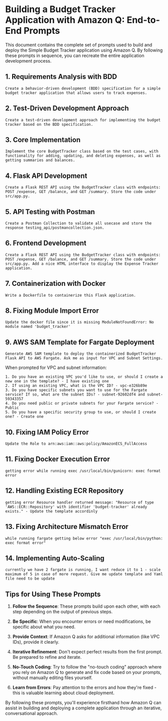 # Building a Budget Tracker Application with Amazon Q: End-to-End Prompts

This document contains the complete set of prompts used to build and deploy the Simple Budget Tracker application using Amazon Q. By following these prompts in sequence, you can recreate the entire application development process.

## 1. Requirements Analysis with BDD

```
Create a behavior-driven development (BDD) specification for a simple budget tracker application that allows users to track expenses.
```

## 2. Test-Driven Development Approach

```
Create a test-driven development approach for implementing the budget tracker based on the BDD specification.
```

## 3. Core Implementation

```
Implement the core BudgetTracker class based on the test cases, with functionality for adding, updating, and deleting expenses, as well as getting summaries and balances.
```

## 4. Flask API Development

```
Create a Flask REST API using the BudgetTracker class with endpoints: POST /expense, GET /balance, and GET /summary. Store the code under src/app.py.
```

## 5. API Testing with Postman

```
Create a Postman Collection to validate all usecase and store the response testing_api/postmancollection.json.
```

## 6. Frontend Development

```
Create a Flask REST API using the BudgetTracker class with endpoints: POST /expense, GET /balance, and GET /summary. Store the code under src/app.py. Add a nice HTML interface to display the Expense Tracker application.
```

## 7. Containerization with Docker

```
Write a Dockerfile to containerize this Flask application.
```

## 8. Fixing Module Import Error

```
Update the docker file since it is missing ModuleNotFoundError: No module named 'budget_tracker'
```

## 9. AWS SAM Template for Fargate Deployment

```
Generate AWS SAM template to deploy the containerized BudgetTracker Flask API to AWS Fargate. Ask me as input for VPC and Subnet Settings.
```

When prompted for VPC and subnet information:
```
1. Do you have an existing VPC you'd like to use, or should I create a new one in the template? - I have existing one
2. If using an existing VPC, what is the VPC ID? - vpc-e326b89e
3. Do you have specific subnets you want to use for the Fargate service? If so, what are the subnet IDs? - subnet-92602df4 and subnet-59343357
4. Do you need public or private subnets for your Fargate service? - Public
5. Do you have a specific security group to use, or should I create one? - Create one
```

## 10. Fixing IAM Policy Error

```
Update the Role to arn:aws:iam::aws:policy/AmazonECS_FullAccess
```

## 11. Fixing Docker Execution Error

```
getting error while running exec /usr/local/bin/gunicorn: exec format error
```

## 12. Handling Existing ECR Repository

```
getting error Resource handler returned message: "Resource of type 'AWS::ECR::Repository' with identifier 'budget-tracker' already exists." - Update the template accordinly
```

## 13. Fixing Architecture Mismatch Error

```
while running fargate getting below error "exec /usr/local/bin/python: exec format error"
```

## 14. Implementing Auto-Scaling

```
currently we have 2 fargate is running, I want reduce it to 1 - scale maximum of 5 in case of more request. Give me update template and Yaml file need to be update
```

## Tips for Using These Prompts

1. **Follow the Sequence**: These prompts build upon each other, with each step depending on the output of previous steps.

2. **Be Specific**: When you encounter errors or need modifications, be specific about what you need.

3. **Provide Context**: If Amazon Q asks for additional information (like VPC IDs), provide it clearly.

4. **Iterative Refinement**: Don't expect perfect results from the first prompt. Be prepared to refine and iterate.

5. **No-Touch Coding**: Try to follow the "no-touch coding" approach where you rely on Amazon Q to generate and fix code based on your prompts, without manually editing files yourself.

6. **Learn from Errors**: Pay attention to the errors and how they're fixed - this is valuable learning about cloud deployment.

By following these prompts, you'll experience firsthand how Amazon Q can assist in building and deploying a complete application through an iterative, conversational approach.
